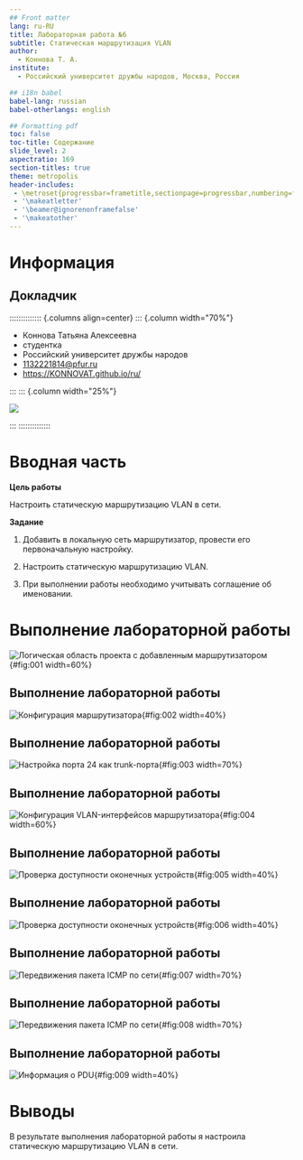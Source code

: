 ```yaml
---
## Front matter
lang: ru-RU
title: Лабораторная работа №6
subtitle: Статическая маршрутизация VLAN
author:
  - Коннова Т. А.
institute:
  - Российский университет дружбы народов, Москва, Россия

## i18n babel
babel-lang: russian
babel-otherlangs: english

## Formatting pdf
toc: false
toc-title: Содержание
slide_level: 2
aspectratio: 169
section-titles: true
theme: metropolis
header-includes:
 - \metroset{progressbar=frametitle,sectionpage=progressbar,numbering=fraction}
 - '\makeatletter'
 - '\beamer@ignorenonframefalse'
 - '\makeatother'
---
```


# Информация

## Докладчик

:::::::::::::: {.columns align=center}
::: {.column width="70%"}

  * Коннова Татьяна Алексеевна
  * студентка
  * Российский университет дружбы народов 
  * [1132221814@pfur.ru](mailto:1132221814@pfur.ru)
  * <https://KONNOVAT.github.io/ru/>

:::
::: {.column width="25%"}

![](./image/takonnova.png)

:::
::::::::::::::

# Вводная часть

**Цель работы**

Настроить статическую маршрутизацию VLAN в сети.

**Задание**

1. Добавить в локальную сеть маршрутизатор, провести его первоначальную настройку.

2. Настроить статическую маршрутизацию VLAN.

3. При выполнении работы необходимо учитывать соглашение об именовании.

# Выполнение лабораторной работы

![Логическая область проекта с добавленным маршрутизатором](image/1.png){#fig:001 width=60%}

## Выполнение лабораторной работы

![Конфигурация маршрутизатора](image/2.png){#fig:002 width=40%}

## Выполнение лабораторной работы

![Настройка порта 24 как trunk-порта](image/3.png){#fig:003 width=70%}

## Выполнение лабораторной работы

![Конфигурация VLAN-интерфейсов маршрутизатора](image/4.png){#fig:004 width=60%}

## Выполнение лабораторной работы

![Проверка доступности оконечных устройств](image/5.png){#fig:005 width=40%}

## Выполнение лабораторной работы

![Проверка доступности оконечных устройств](image/6.png){#fig:006 width=40%}

## Выполнение лабораторной работы

![Передвижения пакета ICMP по сети](image/7.png){#fig:007 width=70%}

## Выполнение лабораторной работы

![Передвижения пакета ICMP по сети](image/8.png){#fig:008 width=70%}

## Выполнение лабораторной работы

![Информация о PDU](image/9.png){#fig:009 width=40%}

# Выводы

В результате выполнения лабораторной работы я настроила статическую маршрутизацию VLAN в сети.